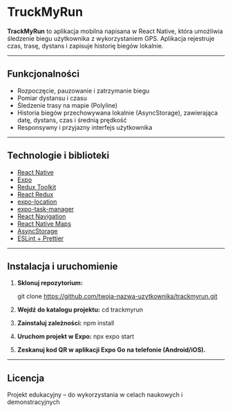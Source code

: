 # TruckMyRun

**TrackMyRun** to aplikacja mobilna napisana w React Native, która umożliwia śledzenie biegu użytkownika z wykorzystaniem GPS. Aplikacja rejestruje czas, trasę, dystans i zapisuje historię biegów lokalnie.

---

## Funkcjonalności

- Rozpoczęcie, pauzowanie i zatrzymanie biegu
- Pomiar dystansu i czasu
- Śledzenie trasy na mapie (Polyline)
- Historia biegów przechowywana lokalnie (AsyncStorage), zawierająca datę, dystans, czas i średnią prędkość
- Responsywny i przyjazny interfejs użytkownika

---

## Technologie i biblioteki

- [React Native](https://reactnative.dev/)
- [Expo](https://expo.dev/)
- [Redux Toolkit](https://redux-toolkit.js.org/)
- [React Redux](https://react-redux.js.org/)
- [expo-location](https://docs.expo.dev/versions/latest/sdk/location/)
- [expo-task-manager](https://docs.expo.dev/versions/latest/sdk/task-manager/)
- [React Navigation](https://reactnavigation.org/)
- [React Native Maps](https://github.com/react-native-maps/react-native-maps)
- [AsyncStorage](https://react-native-async-storage.github.io/async-storage/)
- [ESLint + Prettier](https://eslint.org/)

---

## Instalacja i uruchomienie

1. **Sklonuj repozytorium:**
   
   git clone https://github.com/twoja-nazwa-uzytkownika/trackmyrun.git
   
2. **Wejdź do katalogu projektu:**
   cd trackmyrun

3. **Zainstaluj zależności:**
npm install

4. **Uruchom projekt w Expo:**
   npx expo start
   
5. **Zeskanuj kod QR w aplikacji Expo Go na telefonie (Android/iOS).**
   
---
## Licencja
Projekt edukacyjny – do wykorzystania w celach naukowych i demonstracyjnych

